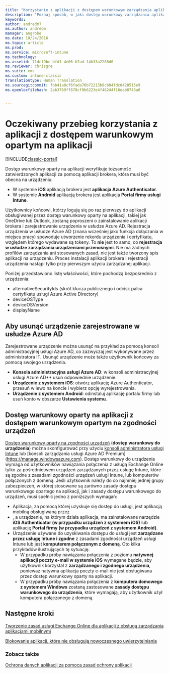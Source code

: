 ```yaml
---
title: "Korzystanie z aplikacji z dostępem warunkowym zarządzania aplikacjami mobilnymi | Microsoft Docs"
description: "Poznaj sposób, w jaki dostęp warunkowy zarządzania aplikacjami mobilnymi może pomóc w kontrolowaniu tego, które aplikacje mogą mieć dostęp do usług O365."
keywords: 
author: andredm7
ms.author: andredm
manager: angrobe
ms.date: 10/24/2016
ms.topic: article
ms.prod: 
ms.service: microsoft-intune
ms.technology: 
ms.assetid: 71dcf9bc-bfd1-4e06-b7ad-14b33a2288d0
ms.reviewer: chrisgre
ms.suite: ems
ms.custom: intune-classic
translationtype: Human Translation
ms.sourcegitcommit: fbb41a8cf6fada76b72213b8cb04fdc0428515e9
ms.openlocfilehash: 2ab3769ff878cf8b6223e4f46244f16eab8743a0


---
```

# <a name="what-to-expect-when-using-an-app-with-app-based-ca"></a>Oczekiwany przebieg korzystania z aplikacji z dostępem warunkowym opartym na aplikacji

[!INCLUDE[classic-portal](../includes/classic-portal.md)]

Dostęp warunkowy oparty na aplikacji weryfikuje tożsamość zatwierdzonych aplikacji za pomocą aplikacji brokera, która musi być obecna na urządzeniu:
*  W systemie **iOS** aplikacją brokera jest **aplikacja Azure Authenticator**.
* W systemie **Android** aplikacją brokera jest aplikacja **Portal firmy usługi Intune**. 

Użytkownicy końcowi, którzy logują się po raz pierwszy do aplikacji obsługiwanej przez dostęp warunkowy oparty na aplikacji, takiej jak OneDrive lub Outlook, zostaną poproszeni o zainstalowanie aplikacji brokera i zarejestrowanie urządzenia w usłudze Azure AD. Rejestracja urządzenia w usłudze Azure AD (znana wcześniej jako funkcja dołączania w miejscu pracy) spowoduje utworzenie rekordu urządzenia i certyfikatu, względem którego wydawane są tokeny.  To **nie** jest to samo, co **rejestracja w usłudze zarządzania urządzeniami przenośnymi**. Nie ma żadnych profilów zarządzania ani stosowanych zasad, nie jest także tworzony spis aplikacji na urządzeniu.  Proces instalacji aplikacji brokera i rejestracji urządzenia nastąpi tylko przy pierwszym użyciu zarządzanej aplikacji.

Poniżej przedstawiono listę właściwości, które pochodzą bezpośrednio z urządzenia:

* alternativeSecurityIds (skrót klucza publicznego i odcisk palca certyfikatu usługi Azure Active Directory)
* deviceOSType
* deviceOSVersion
* displayName

## <a name="to-remove-a-device-from-azure-ad-registration"></a>Aby usunąć urządzenie zarejestrowane w usłudze Azure AD
Zarejestrowane urządzenie można usunąć na przykład za pomocą konsoli administracyjnej usługi Azure AD, co zazwyczaj jest wykonywane przez administratora IT.  Usunąć urządzenie może także użytkownik końcowy za pomocą swojego urządzenia.

* **Konsola administracyjna usługi Azure AD**: w konsoli administracyjnej usługi Azure AD** usuń odpowiednie urządzenie.
* **Urządzenie z systemem iOS**: otwórz aplikację Azure Authenticator, przesuń w lewo na koncie i wybierz opcję wyrejestrowania.  
* **Urządzenie z systemem Android**: odinstaluj aplikację portalu firmy lub usuń konto w obszarze **Ustawienia systemu**.



## <a name="app-based-ca-with-conditional-access-based-on-device-compliance"></a>Dostęp warunkowy oparty na aplikacji z dostępem warunkowym opartym na zgodności urządzeń  

[Dostęp warunkowy oparty na zgodności urządzeń](restrict-access-to-email-and-o365-services-with-microsoft-intune.md) (**dostęp warunkowy do urządzenia**) można skonfigurować przy użyciu [konsoli administratora usługi Intune](https://manage.microsoft.com) lub [konsoli zarządzania usługi Azure AD Premium] (https://manage.windowsazure.com). Dostęp warunkowy do urządzenia wymaga od użytkowników nawiązania połączenia z usługą Exchange Online tylko za pośrednictwem urządzeń zarządzanych przez usługę Intune, które są zgodne z zasadami zgodności urządzeń usługi Intune, lub komputerów połączonych z domeną.  Jeśli użytkownik należy do co najmniej jednej grupy zabezpieczeń, w której stosowane są zarówno zasady dostępu warunkowego opartego na aplikacji, jak i zasady dostępu warunkowego do urządzeń, musi spełnić jedno z poniższych wymagań:
* Aplikacja, za pomocą której uzyskuje się dostęp do usługi, jest aplikacją mobilną obsługiwaną przez 
* , a urządzenie, na którym działa aplikacja, ma zainstalowane narzędzie **iOS Authenticator (w przypadku urządzeń z systemem iOS)** lub aplikację **Portal firmy (w przypadku urządzeń z systemem Android)**.
* Urządzenie używane do uzyskiwania dostępu do usługi jest **zarządzane przez usługę Intune i zgodne** z zasadami zgodności urządzeń usługi Intune lub jest **komputerem połączonym z domeną**.  Oto kilka przykładów ilustrujących tę sytuację:
  * W przypadku próby nawiązania połączenia z poziomu **natywnej aplikacji poczty e-mail w systemie iOS** wymagane będzie, aby użytkownik korzystał z **zarządzanego i zgodnego urządzenia**, ponieważ natywna aplikacja poczty e-mail nie jest obsługiwana przez dostęp warunkowy oparty na aplikacji.
  * W przypadku próby nawiązania połączenia z **komputera domowego z systemem Windows** zostaną zastosowane **zasady dostępu warunkowego do urządzenia**, które wymagają, aby użytkownik użył komputera połączonego z domeną.

## <a name="next-steps"></a>Następne kroki
[Tworzenie zasad usługi Exchange Online dla aplikacji z obsługą zarządzania aplikacjami mobilnymi](mam-ca-for-exchange-online.md)

[Blokowanie aplikacji, które nie obsługują nowoczesnego uwierzytelniania](block-apps-with-no-modern-authentication.md)

### <a name="see-also"></a>Zobacz także

[Ochrona danych aplikacji za pomocą zasad ochrony aplikacji](protect-app-data-using-mobile-app-management-policies-with-microsoft-intune.md)



<!--HONumber=Feb17_HO2-->


